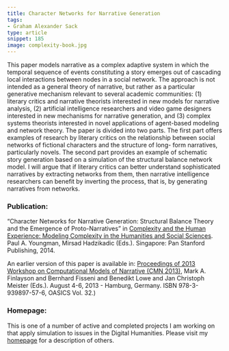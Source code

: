 ```yaml
---
title: Character Networks for Narrative Generation
tags:
- Graham Alexander Sack
type: article
snippet: 185
image: complexity-book.jpg
---
```


This paper models narrative as a complex adaptive system in which the temporal sequence of events constituting a story emerges out of cascading local interactions between nodes in a social network. The approach is not intended as a general theory of narrative, but rather as a particular generative mechanism relevant to several academic communities: (1) literary critics and narrative theorists interested in new models for narrative analysis, (2) artificial intelligence researchers and video game designers interested in new mechanisms for narrative generation, and (3) complex systems theorists interested in novel applications of agent-based modeling and network theory. The paper is divided into two parts. The first part offers examples of research by literary critics on the relationship between social networks of fictional characters and the structure of long- form narratives, particularly novels. The second part provides an example of schematic story generation based on a simulation of the structural balance network model. I will argue that if literary critics can better understand sophisticated narratives by extracting networks from them, then narrative intelligence researchers can benefit by inverting the process, that is, by generating narratives from networks.

### Publication:

“Character Networks for Narrative Generation: Structural Balance Theory and
the Emergence of Proto-Narratives” in [Complexity and the Human Experience:
Modeling Complexity in the Humanities and Social
Sciences](http://www.panstanford.com/books/9789814463263.html). Paul A.
Youngman, Mirsad Hadzikadic (Eds.). Singapore: Pan Stanford Publishing, 2014.

An earlier version of this paper is available in: [Proceedings of 2013 Workshop on Computational Models of Narrative (CMN 2013)](http://drops.dagstuhl.de/opus/frontdoor.php?source_opus=4161), Mark A. Finlayson and Bernhard Fisseni and Benedikt Lowe and Jan Christoph Meister (Eds.). August 4-6, 2013 - Hamburg, Germany. ISBN 978-3-939897-57-6, OASICS Vol. 32.)

### Homepage:

This is one of a number of active and completed projects I am working on that apply simulation to issues in the Digital Humanities. Please visit my [homepage](http://www.columbia.edu/~gas2117/grahamsack.html) for a description of others.
